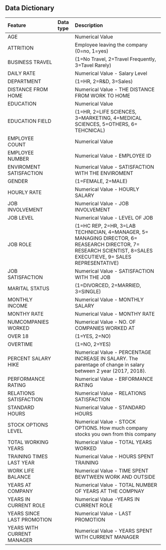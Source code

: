 ## Data Dictionary
| Feature	                      | Data type         | Description
:---------------------------------|:------------------|:-----------------------------------------------------------------------------------------------------------|
| AGE	                          |                   | Numerical Value
| ATTRITION	                      |                   | Employee leaving the company (0=no, 1=yes)
| BUSINESS TRAVEL	              |                   | (1=No Travel, 2=Travel Frequently, 3=Tavel Rarely)
| DAILY RATE	                  |                   | Numerical Value - Salary Level
| DEPARTMENT	                  |                   | (1=HR, 2=R&D, 3=Sales)
| DISTANCE FROM HOME	          |                   | Numerical Value - THE DISTANCE FROM WORK TO HOME
| EDUCATION	                      |                   | Numerical Value
| EDUCATION FIELD	              |                   | (1=HR, 2=LIFE SCIENCES, 3=MARKETING, 4=MEDICAL SCIENCES, 5=OTHERS, 6= TEHCNICAL)
| EMPLOYEE COUNT	              |                   | Numerical Value
| EMPLOYEE NUMBER	              |                   | Numerical Value - EMPLOYEE ID
| ENVIROMENT SATISFACTION	      |                   | Numerical Value - SATISFACTION WITH THE ENVIROMENT
| GENDER	                      |                   | (1=FEMALE, 2=MALE)
| HOURLY RATE	                  |                   | Numerical Value - HOURLY SALARY
| JOB INVOLVEMENT	              |                   | Numerical Value - JOB INVOLVEMENT
| JOB LEVEL	                      |                   | Numerical Value - LEVEL OF JOB
| JOB ROLE	                      |                   | (1=HC REP, 2=HR, 3=LAB TECHNICIAN, 4=MANAGER, 5= MANAGING DIRECTOR, 6= REASEARCH DIRECTOR, 7= RESEARCH SCIENTIST, 8=SALES EXECUTIEVE, 9= SALES REPRESENTATIVE)
| JOB SATISFACTION	              |                   | Numerical Value - SATISFACTION WITH THE JOB
| MARITAL STATUS	              |                   | (1=DIVORCED, 2=MARRIED, 3=SINGLE)
| MONTHLY INCOME	              |                   | Numerical Value - MONTHLY SALARY
| MONTHY RATE	                  |                   | Numerical Value - MONTHY RATE
| NUMCOMPANIES WORKED	          |                   | Numerical Value - NO. OF COMPANIES WORKED AT
| OVER 18	                      |                   | (1=YES, 2=NO)
| OVERTIME	                      |                   | (1=NO, 2=YES)
| PERCENT SALARY HIKE	          |                   | Numerical Value - PERCENTAGE INCREASE IN SALARY. The parentage of change in salary between 2 year (2017, 2018).
| PERFORMANCE RATING	          |                   | Numerical Value - ERFORMANCE RATING
| RELATIONS SATISFACTION	      |                   | Numerical Value - RELATIONS SATISFACTION
| STANDARD HOURS	              |                   | Numerical Value - STANDARD HOURS
| STOCK OPTIONS LEVEL	          |                   | Numerical Value - STOCK OPTIONS. How much company stocks you own from this company
| TOTAL WORKING YEARS	          |                   | Numerical Value - TOTAL YEARS WORKED
| TRAINING TIMES LAST YEAR	      |                   | Numerical Value - HOURS SPENT TRAINING
| WORK LIFE BALANCE	              |                   | Numerical Value - TIME SPENT BEWTWEEN WORK AND OUTSIDE
| YEARS AT COMPANY	              |                   | Numerical Value - TOTAL NUMBER OF YEARS AT THE COMPNAY
| YEARS IN CURRENT ROLE	          |                   | Numerical Value -YEARS IN CURRENT ROLE
| YEARS SINCE LAST PROMOTION	  |                   | Numerical Value - LAST PROMOTION
| YEARS WITH CURRENT MANAGER	  |                   | Numerical Value - YEARS SPENT WITH CURRENT MANAGER